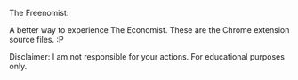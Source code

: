 The Freenomist:

A better way to experience The Economist.
These are the Chrome extension source files.
:P

Disclaimer: I am not responsible for your actions. For educational purposes only.
